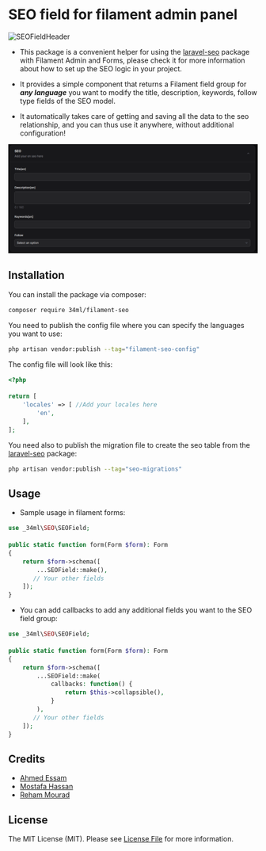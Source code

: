# SEO field for filament admin panel

![SEOFieldHeader](https://raw.githubusercontent.com/34ML/Filament-SEO/main/resources/Images/Filament-Seo.jpg)

* This package is a convenient helper for using the [laravel-seo](https://github.com/34ML/laravel-seo) package with Filament Admin and Forms, please check it for more information about how to set up the SEO logic in your project.

* It provides a simple component that returns a Filament field group for **_***any language***_** you want to modify the title, description, keywords, follow type fields of the SEO model.

* It automatically takes care of getting and saving all the data to the seo relationship, and you can thus use it anywhere, without additional configuration!

![FieldExample](https://raw.githubusercontent.com/34ML/Filament-SEO/main/resources/Images/FieldExample.png)


## Installation

You can install the package via composer:

```bash
composer require 34ml/filament-seo
```

You need to publish the config file where you can specify the languages you want to use:

```bash
php artisan vendor:publish --tag="filament-seo-config"
```
The config file will look like this:
```php
<?php

return [
    'locales' => [ //Add your locales here
        'en',
    ],
];
```
You need also to publish the migration file to create the seo table from the [laravel-seo](https://github.com/34ML/laravel-seo) package:

```bash
php artisan vendor:publish --tag="seo-migrations"
```

## Usage

* Sample usage in filament forms:
```php
use _34ml\SEO\SEOField;

public static function form(Form $form): Form
{
    return $form->schema([
        ...SEOField::make(),
       // Your other fields
    ]);
}
```

* You can add callbacks to add any additional fields you want to the SEO field group:

```php
use _34ml\SEO\SEOField;

public static function form(Form $form): Form
{
    return $form->schema([
        ...SEOField::make(
            callbacks: function() {
                return $this->collapsible(),
            }
        ),
       // Your other fields
    ]);
}
```

## Credits

- [Ahmed Essam](https://github.com/aessam13)
- [Mostafa Hassan](https://github.com/MostafaHassan1)
- [Reham Mourad](https://github.com/RehamMourad)

## License

The MIT License (MIT). Please see [License File](LICENSE.md) for more information.
